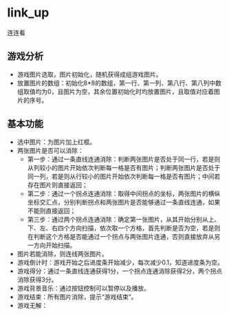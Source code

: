 # link_up
连连看

## 游戏分析
* 游戏图片选取，图片初始化，随机获得成组游戏图片。
* 放置图片的数组：初始化8*8的数组，第一行、第一列、第八行、第八列中数组取值均为0，且图片为空，其余位置初始化时均放置图片，且取值对应着图片的序号。
## 基本功能
* 选中图片：为图片加上红框。
* 两张图片是否可以消除：
  * 第一步：通过一条直线连通消除：判断两张图片是否处于同一行，若是则从列较小的图片开始依次判断每一格是否有图片；判断两张图片是否处于同一列，若是则从行较小的图片开始依次判断每一格是否有图片；中间若存在图片则直接返回；
  * 第二步：通过一个拐点连通消除：取得中间拐点的坐标，两张图片的横纵坐标交汇点，分别判断拐点和两张图片是否能够通过一条直线连通，如果不能则直接返回；
  * 第三步：通过两个拐点连通消除：确定第一张图片，从其开始分别从上、下、左、右四个方向扫描，依次取一个方格，首先判断是否为空，若是则在判断这个方格是否能通过一个拐点与两张图片连通，否则直接放弃从另一方向开始扫描。
* 图片若能消除，则连线两张图片。
* 游戏倒计时：游戏开始之后进度条开始减少，每次减少0.1，知道进度条为空。
* 游戏得分：通过一条直线连通获得1分，一个拐点连通消除获得2分，两个拐点消除获得3分。
* 游戏背景音乐：通过按钮控制可以暂停以及播放。
* 游戏结束：所有图片消除，提示“游戏结束”。
* 游戏无解：
